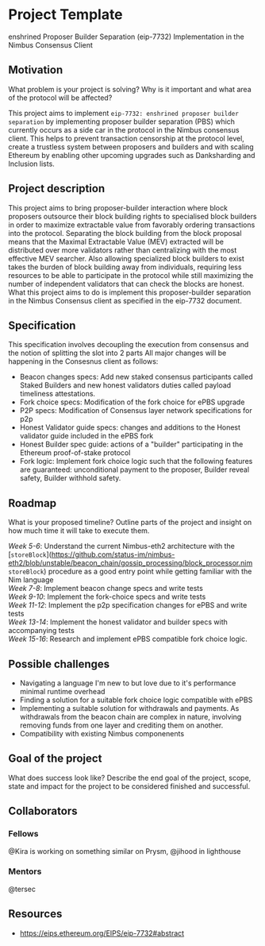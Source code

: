 # Project Template

enshrined Proposer Builder Separation (eip-7732) Implementation in the Nimbus Consensus Client

## Motivation

What problem is your project is solving? Why is it important and what area of the protocol will be affected?

This project aims to implement `eip-7732: enshrined proposer builder separation` by implementing proposer builder separation (PBS) which currently occurs as a side car in the protocol in the Nimbus consensus client. This helps to prevent transaction censorship at the protocol level, create a trustless system between proposers and builders and with scaling Ethereum by enabling other upcoming upgrades such as  Danksharding and Inclusion lists.

## Project description

This project aims to bring proposer-builder interaction where block proposers outsource their block building rights to specialised block builders in order to maximize extractable value from favorably ordering transactions into the protocol.
Separating the block building from the block proposal means that the Maximal Extractable Value (MEV) extracted will be distributed over more validators rather than centralizing with the most effective MEV searcher. Also allowing specialized block builders to exist takes the burden of block building away from individuals, requiring less resources to be able to participate in the protocol while still maximizing the number of independent validators that can check the blocks are honest.
What this project aims to do is implement this proposer-builder separation in the Nimbus Consensus client as specified in the eip-7732 document.

## Specification

This specification involves decoupling the execution from consensus and the notion of splitting the slot into 2 parts
All major changes will be happening in the Consesnus client as follows:
- Beacon changes specs: Add new staked consensus participants called Staked Builders and new honest validators duties called payload timeliness attestations.
- Fork choice specs: Modification of the fork choice for ePBS upgrade
- P2P specs: Modification of Consensus layer network specifications for p2p
- Honest Validator guide specs: changes and additions to the Honest validator guide included in the ePBS fork
- Honest Builder spec guide: actions of a "builder" participating in the Ethereum proof-of-stake protocol
- Fork logic: Implement fork choice logic such that the following features are guaranteed: unconditional payment to the proposer, Builder reveal safety, Builder withhold safety.

## Roadmap

What is your proposed timeline? Outline parts of the project and insight on how much time it will take to execute them.

_Week 5-6_: Understand the current Nimbus-eth2 architecture with the [`storeBlock`](https://github.com/status-im/nimbus-eth2/blob/unstable/beacon_chain/gossip_processing/block_processor.nim `storeBlock`) procedure as a good entry point while getting familiar with the Nim language<br>
_Week 7-8_: Implement beacon change specs and write tests <br>
_Week 9-10_: Implement the fork-choice specs and write tests <br>
_Week 11-12_: Implement the p2p specification changes for ePBS and write tests <br>
_Week 13-14_: Implement the honest validator and builder specs with accompanying tests <br>
_Week 15-16_: Research and implement ePBS compatible fork choice logic.

## Possible challenges

- Navigating a language I'm new to but love due to it's performance minimal runtime overhead
- Finding a solution for a suitable fork choice logic compatible with ePBS
- Implementing a suitable solution for withdrawals and payments. As withdrawals from the beacon chain are complex in nature, involving removing funds from one layer and crediting them on another.
- Compatibility with existing Nimbus componenents


## Goal of the project

What does success look like? Describe the end goal of the project, scope, state and impact for the project to be considered finished and successful.

## Collaborators

### Fellows 
@Kira is working on something similar on Prysm, @jihood in lighthouse

### Mentors

@tersec

## Resources

- https://eips.ethereum.org/EIPS/eip-7732#abstract
